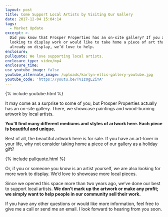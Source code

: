 ```yaml
---
layout: post
title: Come Support Local Artists by Visiting Our Gallery
date: 2017-12-04 15:04:14
tags:
  - Market Update
excerpt: >-
  Did you know that Prosper Properties has an on-site gallery? If you are
  looking to display work or would like to take home a piece of art that’s
  already on display, we’d love to help.
enclosure:
pullquote: We love supporting local artists.
enclosure_type: video/mp4
enclosure_time:
use_youtube_image: false
youtube_alternate_image: /uploads/karlyn-ellis-gallery-youtube.jpg
youtube_code: 'https://youtu.be/TVIz0gL2iYA'
---
```



{% include youtube.html %}

It may come as a surprise to some of you, but Prosper Properties actually has an on-site gallery. There, we showcase paintings and wood-burning artwork by local artists.

**You’ll find many different mediums and styles of artwork here. Each piece is beautiful and unique.**

Best of all, the beautiful artwork here is for sale. If you have an art-lover in your life, why not consider taking home a piece of our gallery as a holiday gift?

{% include pullquote.html %}

Or, if you or someone you know is an artist yourself, we are also looking for more work to display. We’d love to showcase more local pieces.

Since we opened this space more than two years ago, we’ve done our best to support local artists. **We don’t mark up the artwork or make any profit; we simply want to help people in our community sell their work.**

If you have any other questions or would like more information, feel free to give me a call or send me an email. I look forward to hearing from you soon.